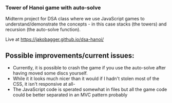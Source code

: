 ### Tower of Hanoi game with auto-solve

Midterm project for DSA class where we use JavaScript games to understand/demonstrate the concepts - in this case stacks (the towers) and recursion (the auto-solve function).

Live at https://jakobagger.github.io/dsa-hanoi/

## Possible improvements/current issues:

* Currently, it is possible to crash the game if you use the auto-solve after having moved some discs yourself. 
* While it it looks much nicer than it would if I hadn't stolen most of the CSS, it isn't responsive at all-
* The JavaScript code is sperated somewhat in files but all the game code could be better separated in an MVC pattern probably

